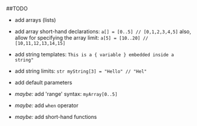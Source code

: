 ##TODO

- add arrays (lists)
- add array short-hand declarations: `a[] = [0..5] // [0,1,2,3,4,5]`
  also, allow for specifying the array limit: `a[5] = [10..20] // [10,11,12,13,14,15]`

- add string templates: `This is a { variable } embedded inside a string"`
- add string limits: `str myString[3] = "Hello" // "Hel"`


- add default parameters

- *maybe:* add 'range' syntax: `myArray[0..5]`
- *maybe:* add `when` operator
- *maybe:* add short-hand functions